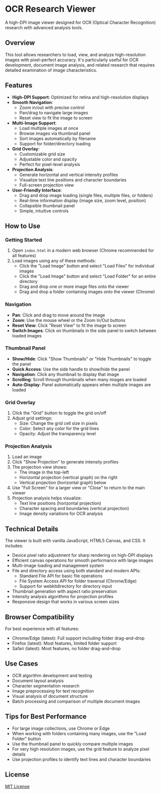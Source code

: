 # OCR Research Viewer

A high-DPI image viewer designed for OCR (Optical Character Recognition) research with advanced analysis tools.

## Overview

This tool allows researchers to load, view, and analyze high-resolution images with pixel-perfect accuracy. It's particularly useful for OCR development, document image analysis, and related research that requires detailed examination of image characteristics.

## Features

- **High-DPI Support**: Optimized for retina and high-resolution displays
- **Smooth Navigation**:
  - Zoom in/out with precise control
  - Pan/drag to navigate large images
  - Reset view to fit the image to screen
- **Multi-Image Support**:
  - Load multiple images at once
  - Browse images via thumbnail panel
  - Sort images automatically by filename
  - Support for folder/directory loading
- **Grid Overlay**:
  - Customizable grid size
  - Adjustable color and opacity
  - Perfect for pixel-level analysis
- **Projection Analysis**:
  - Generate horizontal and vertical intensity profiles
  - Visualize text line positions and character boundaries
  - Full-screen projection view
- **User-Friendly Interface**:
  - Drag and drop image loading (single files, multiple files, or folders)
  - Real-time information display (image size, zoom level, position)
  - Collapsible thumbnail panel
  - Simple, intuitive controls

## How to Use

### Getting Started

1. Open `index.html` in a modern web browser (Chrome recommended for all features)
2. Load images using any of these methods:
   - Click the "Load Image" button and select "Load Files" for individual images
   - Click the "Load Image" button and select "Load Folder" for an entire directory
   - Drag and drop one or more image files onto the viewer
   - Drag and drop a folder containing images onto the viewer (Chrome)

### Navigation

- **Pan**: Click and drag to move around the image
- **Zoom**: Use the mouse wheel or the Zoom In/Out buttons
- **Reset View**: Click "Reset View" to fit the image to screen
- **Switch Images**: Click on thumbnails in the side panel to switch between loaded images

### Thumbnail Panel

- **Show/Hide**: Click "Show Thumbnails" or "Hide Thumbnails" to toggle the panel
- **Quick Access**: Use the side handle to show/hide the panel
- **Navigation**: Click any thumbnail to display that image
- **Scrolling**: Scroll through thumbnails when many images are loaded
- **Auto-Display**: Panel automatically appears when multiple images are loaded

### Grid Overlay

1. Click the "Grid" button to toggle the grid on/off
2. Adjust grid settings:
   - Size: Change the grid cell size in pixels
   - Color: Select any color for the grid lines
   - Opacity: Adjust the transparency level

### Projection Analysis

1. Load an image
2. Click "Show Projection" to generate intensity profiles
3. The projection view shows:
   - The image in the top-left
   - Horizontal projection (vertical graph) on the right
   - Vertical projection (horizontal graph) below
4. Use "Full Screen" for a larger view or "Close" to return to the main viewer
5. Projection analysis helps visualize:
   - Text line positions (horizontal projection)
   - Character spacing and boundaries (vertical projection)
   - Image density variations for OCR analysis

## Technical Details

The viewer is built with vanilla JavaScript, HTML5 Canvas, and CSS. It includes:

- Device pixel ratio adjustment for sharp rendering on high-DPI displays
- Efficient canvas operations for smooth performance with large images
- Multi-image loading and management system
- File and directory access using both standard and modern APIs:
  - Standard File API for basic file operations
  - File System Access API for folder traversal (Chrome/Edge)
  - Support for webkitdirectory for directory input
- Thumbnail generation with aspect ratio preservation
- Intensity analysis algorithms for projection profiles
- Responsive design that works in various screen sizes

## Browser Compatibility

For best experience with all features:
- Chrome/Edge (latest): Full support including folder drag-and-drop
- Firefox (latest): Most features, limited folder support
- Safari (latest): Most features, no folder drag-and-drop

## Use Cases

- OCR algorithm development and testing
- Document layout analysis
- Character segmentation research
- Image preprocessing for text recognition
- Visual analysis of document structure
- Batch processing and comparison of multiple document images

## Tips for Best Performance

- For large image collections, use Chrome or Edge
- When working with folders containing many images, use the "Load Folder" button
- Use the thumbnail panel to quickly compare multiple images
- For very high resolution images, use the grid feature to analyze pixel details
- Use projection profiles to identify text lines and character boundaries

## License

[MIT License](LICENSE)